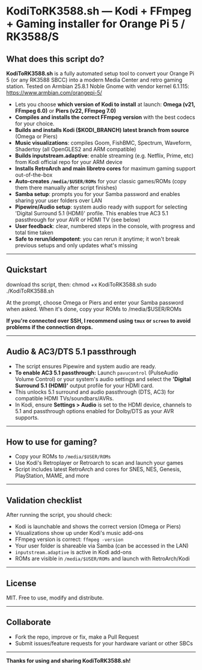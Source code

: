 # KodiToRK3588.sh — Kodi + FFmpeg + Gaming installer for Orange Pi 5 / RK3588/S

## What does this script do?

**KodiToRK3588.sh** is a fully automated setup tool to convert your Orange Pi 5 (or any RK3588 SBCC) into a modern Media Center and retro gaming station.
Tested on Armbian 25.8.1 Noble Gnome with vendor kernel 6.1.115: https://www.armbian.com/orangepi-5/

- Lets you choose **which version of Kodi to install** at launch: **Omega (v21, FFmpeg 6.0)** or **Piers (v22, FFmpeg 7.0)**
- **Compiles and installs the correct FFmpeg version** with the best codecs for your choice.
- **Builds and installs Kodi ($KODI_BRANCH) latest branch from source** (Omega or Piers)
- **Music visualizations**: compiles Goom, FishBMC, Spectrum, Waveform, Shadertoy (all OpenGLES2 and ARM compatible)
- **Builds inputstream.adaptive**: enable streaming (e.g. Netflix, Prime, etc) from Kodi official repo for your ARM device
- **Installs RetroArch and main libretro cores** for maximum gaming support out-of-the-box
- **Auto-creates `/media/$USER/ROMs`** for your classic games/ROMs (copy them there manually after script finishes)
- **Samba setup**: prompts you for your Samba password and enables sharing your user folders over LAN
- **Pipewire/Audio setup**: system audio ready with support for selecting 'Digital Surround 5.1 (HDMI)' profile. This enables true AC3 5.1 passthrough for your AVR or HDMI TV (see below)
- **User feedback**: clear, numbered steps in the console, with progress and total time taken
- **Safe to rerun/idempotent**: you can rerun it anytime; it won't break previous setups and only updates what's missing

---

## Quickstart

download ths script, then:
chmod +x KodiToRK3588.sh
sudo ./KodiToRK3588.sh

At the prompt, choose Omega or Piers and enter your Samba password when asked.
When it's done, copy your ROMs to /media/$USER/ROMs

**If you're connected over SSH, I recommend using `tmux` or `screen` to avoid problems if the connection drops.**


---

## Audio & AC3/DTS 5.1 passthrough
- The script ensures Pipewire and system audio are ready.
- **To enable AC3 5.1 passthrough:** Launch `pavucontrol` (PulseAudio Volume Control) or your system's audio settings and select the **'Digital Surround 5.1 (HDMI)'** output profile for your HDMI card.
- This unlocks 5.1 surround and audio passthrough (DTS, AC3) for compatible HDMI TVs/soundbars/AVRs.  
- In Kodi, ensure **Settings > Audio** is set to the HDMI device, channels to 5.1 and passthrough options enabled for Dolby/DTS as your AVR supports.

---

## How to use for gaming?

- Copy your ROMs to `/media/$USER/ROMs`
- Use Kodi's Retroplayer or Retroarch to scan and launch your games
- Script includes latest RetroArch and cores for SNES, NES, Genesis, PlayStation, MAME, and more

---

## Validation checklist

After running the script, you should check:
- Kodi is launchable and shows the correct version (Omega or Piers)
- Visualizations show up under Kodi's music add-ons
- FFmpeg version is correct: `ffmpeg -version`
- Your user folder is shareable via Samba (can be accessed in the LAN)
- `inputstream.adaptive` is active in Kodi add-ons
- ROMs are visible in `/media/$USER/ROMs` and launch with RetroArch/Kodi

---

## License

MIT. Free to use, modify and distribute.

---

## Collaborate

- Fork the repo, improve or fix, make a Pull Request
- Submit issues/feature requests for your hardware variant or other SBCs

---

**Thanks for using and sharing KodiToRK3588.sh!**

